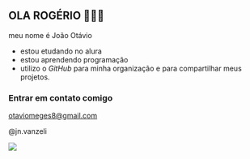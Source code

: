 ## OLA ROGÉRIO 🥵🥵🥵

 meu nome é João Otávio 

- estou etudando no alura
- estou aprendendo programação
- utilizo o _GitHub_ para minha organização e para compartilhar meus projetos.

### Entrar em contato comigo

otaviomeges8@gmail.com

@jn.vanzeli


![](https://media1.tenor.com/m/zpG5U8n7uUgAAAAC/heart-love.gif)
